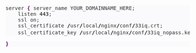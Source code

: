 <pre class="bash" style="color:#333333;font-size:14px;text-align:justify;background-color:#FAFAFC;">server <span style="color:#7A0874;font-weight:bold;">{</span> server_name YOUR_DOMAINNAME_HERE;
    listen <span style="color:#000000;">443</span>;
    ssl on;
    ssl_certificate <span style="color:#000000;font-weight:bold;">/</span>usr<span style="color:#000000;font-weight:bold;">/</span>local<span style="color:#000000;font-weight:bold;">/</span>nginx<span style="color:#000000;font-weight:bold;">/</span>conf<span style="color:#000000;font-weight:bold;">/</span>33iq.crt;
    ssl_certificate_key <span style="color:#000000;font-weight:bold;">/</span>usr<span style="color:#000000;font-weight:bold;">/</span>local<span style="color:#000000;font-weight:bold;">/</span>nginx<span style="color:#000000;font-weight:bold;">/</span>conf<span style="color:#000000;font-weight:bold;">/</span>33iq_nopass.key; <span style="font-style:italic;color:#666666;"># 若ssl_certificate_key使用33iq.key，则每次启动Nginx服务器都要求输入key的密码。</span> </pre>
<pre class="bash" style="color:#333333;font-size:14px;text-align:justify;background-color:#FAFAFC;"><span style="color:#7A0874;font-weight:bold;">}</span></pre>